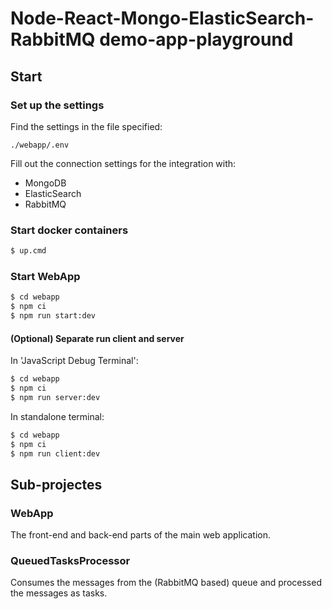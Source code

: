 # Node-React-Mongo-ElasticSearch-RabbitMQ demo-app-playground

## Start

### Set up the settings

Find the settings in the file specified: 

```./webapp/.env```

Fill out the connection settings for the integration with:
* MongoDB
* ElasticSearch
* RabbitMQ

### Start docker containers

```sh
$ up.cmd
```

### Start WebApp

```sh
$ cd webapp
$ npm ci
$ npm run start:dev
```

#### (Optional) Separate run client and server

In 'JavaScript Debug Terminal':

```sh
$ cd webapp
$ npm ci
$ npm run server:dev
```

In standalone terminal:

```sh
$ cd webapp
$ npm ci
$ npm run client:dev
```

## Sub-projectes

### WebApp

The front-end and back-end parts of the main web application.

### QueuedTasksProcessor

Consumes the messages from the (RabbitMQ based) queue and processed the messages as tasks.
